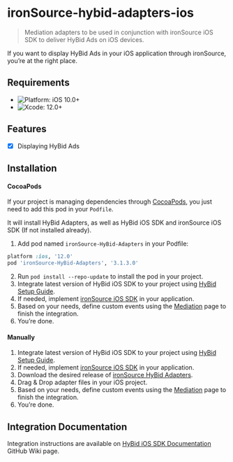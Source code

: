 # ironSource-hybid-adapters-ios
> Mediation adapters to be used in conjunction with ironSource iOS SDK to deliver HyBid Ads on iOS devices.

If you want to display HyBid Ads in your iOS application through ironSource, you’re at the right place.

## Requirements

- ![Platform: iOS 10.0+](https://img.shields.io/badge/Platform-iOS%2010.0%2B-blue.svg?style=flat)
- ![Xcode: 12.0+](https://img.shields.io/badge/Xcode-12.0+-blue.svg?style=flat)

## Features

- [x] Displaying HyBid Ads

## Installation

#### CocoaPods

If your project is managing dependencies through [CocoaPods](https://cocoapods.org/), you just need to add this pod in your `Podfile`.

It will install HyBid Adapters, as well as HyBid iOS SDK and ironSource iOS SDK (If not installed already).

1. Add pod named `ironSource-HyBid-Adapters` in your Podfile:

```ruby
platform :ios, '12.0'
pod 'ironSource-HyBid-Adapters', '3.1.3.0'
```

2. Run `pod install --repo-update` to install the pod in your project.
3. Integrate latest version of HyBid iOS SDK to your project using [HyBid Setup Guide](https://github.com/pubnative/pubnative-hybid-ios-sdk/wiki/Setup-HyBid).
4. If needed, implement [ironSource iOS SDK](https://developers.is.com/ironsource-mobile/ios/ios-sdk/) in your application.
5. Based on your needs, define custom events using the [Mediation]() page to finish the integration.
6. You’re done.

#### Manually

1. Integrate latest version of HyBid iOS SDK to your project using [HyBid Setup Guide](https://github.com/pubnative/pubnative-hybid-ios-sdk/wiki/Setup-HyBid).
2. If needed, implement [ironSource iOS SDK](https://developers.is.com/ironsource-mobile/ios/ios-sdk/) in your application.
3. Download the desired release of [ironSource HyBid Adapters](https://github.com/pubnative/ironSource-hybid-adapters-ios/releases).
4. Drag & Drop adapter files in your iOS project.
5. Based on your needs, define custom events using the [Mediation]() page to finish the integration.
6. You’re done.

## Integration Documentation

Integration instructions are available on [HyBid iOS SDK Documentation](https://github.com/pubnative/pubnative-hybid-ios-sdk/wiki) GitHub Wiki page.

